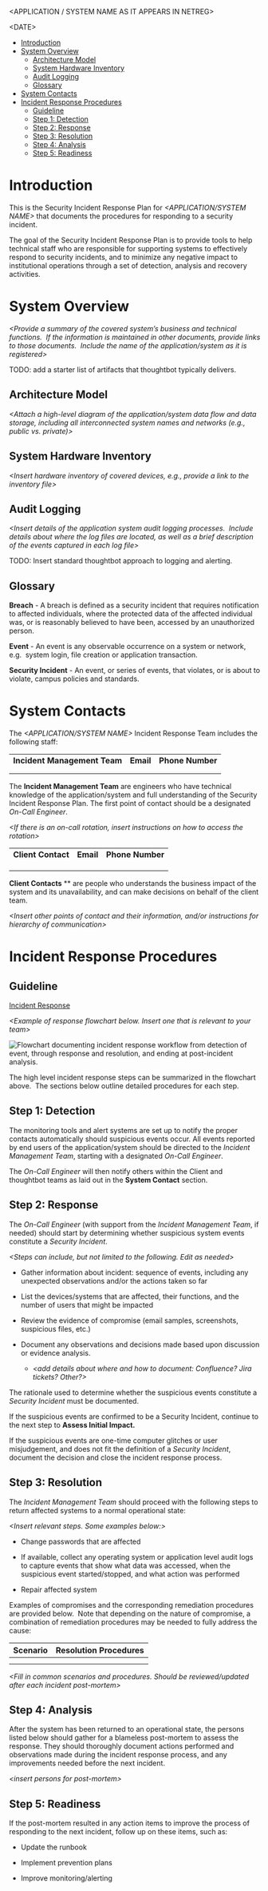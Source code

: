 \<APPLICATION / SYSTEM NAME AS IT APPEARS IN NETREG\>

\<DATE\>

<div class="toc-macro rbtoc1710773645389">

  - [Introduction](#SecurityIncidentResponsePlanTemplate-Introduction)
  - [System
    Overview](#SecurityIncidentResponsePlanTemplate-SystemOverview)
      - [Architecture
        Model](#SecurityIncidentResponsePlanTemplate-ArchitectureModel)
      - [System Hardware
        Inventory](#SecurityIncidentResponsePlanTemplate-SystemHardwareInventory)
      - [Audit
        Logging](#SecurityIncidentResponsePlanTemplate-AuditLogging)
      - [Glossary](#SecurityIncidentResponsePlanTemplate-Glossary)
  - [System
    Contacts](#SecurityIncidentResponsePlanTemplate-SystemContacts)
  - [Incident Response
    Procedures](#SecurityIncidentResponsePlanTemplate-IncidentResponseProcedures)
      - [Guideline](#SecurityIncidentResponsePlanTemplate-Guideline)
      - [Step 1:
        Detection](#SecurityIncidentResponsePlanTemplate-Step1:Detection)
      - [Step 2:
        Response](#SecurityIncidentResponsePlanTemplate-Step2:Response)
      - [Step 3:
        Resolution](#SecurityIncidentResponsePlanTemplate-Step3:Resolution)
      - [Step 4:
        Analysis](#SecurityIncidentResponsePlanTemplate-Step4:Analysis)
      - [Step 5:
        Readiness](#SecurityIncidentResponsePlanTemplate-Step5:Readiness)

</div>

# Introduction

This is the Security Incident Response Plan for *\<APPLICATION/SYSTEM
NAME\>* that documents the procedures for responding to a security
incident.  

The goal of the Security Incident Response Plan is to provide tools to
help technical staff who are responsible for supporting systems to
effectively respond to security incidents, and to minimize any negative
impact to institutional operations through a set of detection, analysis
and recovery activities.

# System Overview

*\<Provide a summary of the covered system’s business and technical
functions.  If the information is maintained in other documents, provide
links to those documents.  Include the name of the application/system as
it is registered\>*

TODO: add a starter list of artifacts that thoughtbot typically
delivers.

## <span class="inline-comment-marker" data-ref="e592eb62-f5b8-49ad-a229-54ef8eaa6f90">Architecture Model</span>

*\<Attach a high-level diagram of the application/system data flow and
data storage, including all interconnected system names and networks
(e.g., public vs. private)\>*

## <span class="inline-comment-marker" data-ref="48a2d44d-d22d-4ff8-a291-fc6cd6418158">System Hardware Inventory</span>

*\<Insert hardware inventory of covered devices, e.g., provide a link to
the inventory file\>*

## Audit Logging

*\<Insert details of the application system audit logging processes. 
Include details about where the log files are located, as well as a
brief description of the events captured in each log file\>*

TODO: Insert standard thoughtbot approach to logging and alerting.

## Glossary

**Breach** - A breach is defined as a security incident that requires
notification to affected individuals, where the protected data of the
affected individual was, or is reasonably believed to have been,
accessed by an unauthorized person.  

**Event** - An event is any observable occurrence on a system or
network, e.g.  system login, file creation or application transaction. 

**Security Incident** - An event, or series of events, that violates, or
is about to violate, campus policies and standards.

# System Contacts

The *\<APPLICATION/SYSTEM NAME\>* Incident Response Team includes the
following staff:

<div class="table-wrap">

|                              |           |                  |
| ---------------------------- | --------- | ---------------- |
| **Incident Management Team** | **Email** | **Phone Number** |
|                              |           |                  |
|                              |           |                  |

</div>

The **Incident Management Team** are engineers who have technical
knowledge of the application/system and full understanding of the
Security Incident Response Plan. The first point of contact should be a
designated *On-Call Engineer*.

*\<If there is an on-call rotation, insert instructions on how to access
the rotation\>*

<div class="table-wrap">

|                    |           |                  |
| ------------------ | --------- | ---------------- |
| **Client Contact** | **Email** | **Phone Number** |
|                    |           |                  |
|                    |           |                  |
|                    |           |                  |

</div>

**Client Contacts** ** are people who understands the business impact of
the system and its unavailability, and can make decisions on behalf of
the client team. 

*\<Insert other points of contact and their information, and/or
instructions for hierarchy of communication\>*

# Incident Response Procedures

## Guideline

[Incident
Response](https://thoughtbot.atlassian.net/wiki/spaces/MC/pages/5439566/Incident+Response)

*\<Example of response flowchart below. Insert one that is relevant to
your team\>*

![Flowchart documenting incident response workflow from detection of
event, through response and resolution, and ending at post-incident
analysis.](attachments/10321935/10354710)

The high level incident response steps can be summarized in the
flowchart above.  The sections below outline detailed procedures for
each step. 

## Step 1: Detection

The monitoring tools and alert systems are set up to notify the proper
contacts automatically should suspicious events occur. All events
reported by end users of the application/system should be directed to
the *Incident Management Team*, starting with a designated *On-Call
Engineer*.

The *On-Call Engineer* will then notify others within the Client and
thoughtbot teams as laid out in the **System Contact** section.

## Step 2: Response

The *On-Call Engineer* (with support from the *Incident Management
Team*, if needed) should start by determining whether suspicious system
events constitute a *Security Incident*.  

*\<Steps can include, but not limited to the following. Edit as
needed\>*

  - Gather information about incident: sequence of events, including any
    unexpected observations and/or the actions taken so far

  - List the devices/systems that are affected, their functions, and the
    number of users that might be impacted

  - Review the evidence of compromise (email samples, screenshots,
    suspicious files, etc.)

  - Document any observations and decisions made based upon discussion
    or evidence analysis.
    
      - *\<add details about where and how to document: Confluence? Jira
        tickets? Other?\>*

The rationale used to determine whether the suspicious events constitute
a *Security Incident* must be documented. 

If the suspicious events are confirmed to be a Security Incident,
continue to the next step to **Assess Initial Impact.** 

If the suspicious events are one-time computer glitches or user
misjudgement, and does not fit the definition of a *Security Incident*,
document the decision and close the incident response process.

## Step 3: Resolution

The *Incident Management Team* should proceed with the following steps
to return affected systems to a normal operational state:

*\<Insert relevant steps. Some examples below:\>*

  - Change passwords that are affected

  - If available, collect any operating system or application level
    audit logs to capture events that show what data was accessed, when
    the suspicious event started/stopped, and what action was performed

  - Repair affected system 

Examples of compromises and the corresponding remediation procedures are
provided below.  Note that depending on the nature of compromise, a
combination of remediation procedures may be needed to fully address the
cause: 

<div class="table-wrap">

| **Scenario** | **Resolution Procedures** |
| ------------ | ------------------------- |
|              |                           |
|              |                           |

</div>

*\<Fill in common scenarios and procedures. Should be reviewed/updated
after each incident post-mortem\>*

## Step 4: Analysis

After the system has been returned to an operational state, the persons
listed below should gather for a blameless post-mortem to assess the
response. They should thoroughly document actions performed and
observations made during the incident response process, and any
improvements needed before the next incident.

*\<insert persons for post-mortem\>*

## Step 5: Readiness

If the post-mortem resulted in any action items to improve the process
of responding to the next incident, follow up on these items, such as:

  - Update the runbook

  - Implement prevention plans

  - Improve monitoring/alerting
